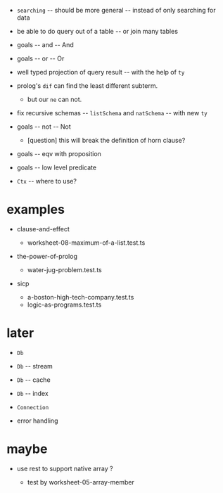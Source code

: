 - `searching` -- should be more general -- instead of only searching for data

- be able to do query out of a table -- or join many tables

- goals -- and -- And
- goals -- or -- Or

- well typed projection of query result -- with the help of `ty`

- prolog's `dif` can find the least different subterm.

  - but our `ne` can not.

- fix recursive schemas -- `listSchema` and `natSchema` -- with new `ty`

- goals -- not -- Not

  - [question] this will break the definition of horn clause?

- goals -- eqv with proposition
- goals -- low level predicate

- `Ctx` -- where to use?

# examples

- clause-and-effect
  - worksheet-08-maximum-of-a-list.test.ts

- the-power-of-prolog
  - water-jug-problem.test.ts

- sicp
  - a-boston-high-tech-company.test.ts
  - logic-as-programs.test.ts

# later

- `Db`
- `Db` -- stream
- `Db` -- cache
- `Db` -- index
- `Connection`

- error handling

# maybe

- use rest to support native array ?

  - test by worksheet-05-array-member
